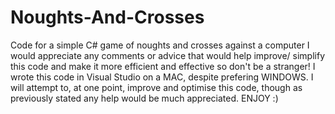 # Noughts-And-Crosses
Code for a simple C# game of noughts and crosses against a computer
I would appreciate any comments or advice that would help improve/ simplify this code and make it more efficient and effective so don't be a stranger!
I wrote this code in Visual Studio on a MAC, despite prefering WINDOWS.
I will attempt to, at one point, improve and optimise this code, though as previously stated any help would be much appreciated.
ENJOY :)
